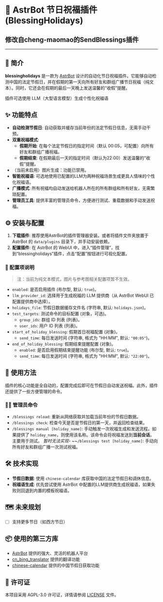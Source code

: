 # 🤖 AstrBot 节日祝福插件 (BlessingHolidays)

## 修改自cheng-maomao的SendBlessings插件

---

## 📖 简介

**blessingholidays** 是一款为 [AstrBot](https://github.com/AstrBotDevs/AstrBot) 设计的自动化节日祝福插件。它能够自动检测中国的法定节假日，并在假期的第一天向所有好友和群组广播节日祝福（纯文本）。同时，它还会在假期的最后一天晚上发送温馨的“收假”提醒。

插件可选使用 LLM（大型语言模型）生成个性化祝福语

## ✨ 功能特点

-   **自动检测节假日**: 自动获取并缓存当前年份的法定节假日信息，无需手动干预。
-   **双重祝福模式**:
    -   **假期开始**: 在每个法定节假日的指定时间（默认 00:05，可配置）向所有好友和群组广播祝福。
    -   **假期结束**: 在假期最后一天的指定时间（默认为22:00）发送温馨的“收假”提醒。
-   （当前未启用）图片生成：功能已禁用。
-   **智能祝福语**: 可选地使用已配置的LLM为两种祝福场景生成更具人情味的个性化祝福语。
-   **广播模式**: 所有祝福均自动发送给机器人所在的所有群组和所有好友，无需繁琐配置。
-   **管理员工具**: 提供丰富的管理员命令，方便进行测试、重载数据和手动发送祝福。

## ⚙️ 安装与配置

1. **下载插件**: 推荐使用AstrBot的插件管理器安装。或者将插件文件夹放置于 AstrBot 的 `data/plugins` 目录下，并手动安装依赖。
2. **配置插件**: 在 AstrBot 的 WebUI 中，进入“插件管理”，找到“blessingholidays”插件，点击“配置”按钮进行可视化配置。

### 🔧 配置项说明

> 注：当前为纯文本模式，图片与参考图相关配置项暂不生效。

-   `enabled`: 是否启用插件 (布尔型, 默认: `true`)。
-   `llm_provider_id`: 选择用于生成祝福的 LLM 提供商（从 AstrBot WebUI 已配置提供商中选择）。
-   `holidays_file`: 节假日数据缓存文件名 (字符串, 默认: `holidays.json`)。
-   `test_targets`: 测试命令的目标配置 (对象，可选)。
    -   `group_ids`: 群组 ID 列表 (列表)。
    -   `user_ids`: 用户 ID 列表 (列表)。
-   `start_of_holiday_blessing`: 假期首日祝福配置 (对象)。
    -   `send_time`: 每日发送时间 (字符串, 格式为 "HH:MM", 默认: `"00:05"`)。
-   `end_of_holiday_blessing`: 假期结束提醒配置 (对象)。
    -   `enabled`: 是否启用假期结束提醒功能 (布尔型, 默认: `true`)。
    -   `send_time`: 每日发送时间 (字符串, 格式为 "HH:MM", 默认: `"22:00"`)。

## 🚀 使用方法

插件的核心功能是全自动的，配置完成后即可在节假日自动发送祝福。此外，插件还提供了一些方便管理的命令。

### 👨‍💻 管理员命令

-   `/blessings reload`: 重新从网络获取并加载当前年份的节假日数据。
-   `/blessings check`: 检查今天是否是节假日的第一天，并返回检查结果。
-   `/blessings manual [holiday_name]`: 手动触发一次祝福生成和发送流程。如果提供了 `holiday_name`，则使用该名称。该命令会将祝福发送到**当前会话**，主要用于测试。
*暂时无法实现*-   ~~`/blessings test [holiday_name]`: 手动向所有好友和群组广播一次测试祝福。


## 🛠️ 技术实现

-   **节假日数据**: 使用 `chinese-calendar` 库获取中国的法定节假日和调休信息。
-   **祝福语生成**: 优先尝试使用 AstrBot 中配置的LLM提供商生成祝福语，如果失败则回退到内置的模板祝福语。

## 🗺️ 未来规划
- [ ] 支持更多节日（如西方节日）

## 📦 使用的第三方库
- [AstrBot](https://github.com/AstrBotDevs/AstrBot) 提供的强大、灵活的机器人平台
- [cn_bing_translator](https://github.com/minibear2021/cn_bing_translator) 提供的翻译功能
- [chinese-calendar](https://github.com/LKI/chinese-calendar) 提供的中国节假日获取功能

## 📄 许可证
本项目采用 AGPL-3.0 许可证，详情请参阅 [LICENSE](https://github.com/xiaoxi68/astrbot_plugin_blessingholidays?tab=AGPL-3.0-1-ov-file#readme) 文件。
